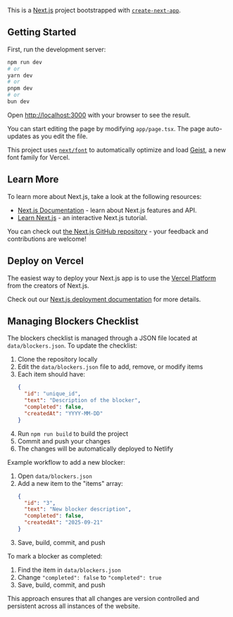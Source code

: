 This is a [Next.js](https://nextjs.org) project bootstrapped with [`create-next-app`](https://nextjs.org/docs/app/api-reference/cli/create-next-app).

## Getting Started

First, run the development server:

```bash
npm run dev
# or
yarn dev
# or
pnpm dev
# or
bun dev
```

Open [http://localhost:3000](http://localhost:3000) with your browser to see the result.

You can start editing the page by modifying `app/page.tsx`. The page auto-updates as you edit the file.

This project uses [`next/font`](https://nextjs.org/docs/app/building-your-application/optimizing/fonts) to automatically optimize and load [Geist](https://vercel.com/font), a new font family for Vercel.

## Learn More

To learn more about Next.js, take a look at the following resources:

- [Next.js Documentation](https://nextjs.org/docs) - learn about Next.js features and API.
- [Learn Next.js](https://nextjs.org/learn) - an interactive Next.js tutorial.

You can check out [the Next.js GitHub repository](https://github.com/vercel/next.js) - your feedback and contributions are welcome!

## Deploy on Vercel

The easiest way to deploy your Next.js app is to use the [Vercel Platform](https://vercel.com/new?utm_medium=default-template&filter=next.js&utm_source=create-next-app&utm_campaign=create-next-app-readme) from the creators of Next.js.

Check out our [Next.js deployment documentation](https://nextjs.org/docs/app/building-your-application/deploying) for more details.

## Managing Blockers Checklist

The blockers checklist is managed through a JSON file located at `data/blockers.json`. To update the checklist:

1. Clone the repository locally
2. Edit the `data/blockers.json` file to add, remove, or modify items
3. Each item should have:
   ```json
   {
     "id": "unique_id",
     "text": "Description of the blocker",
     "completed": false,
     "createdAt": "YYYY-MM-DD"
   }
   ```
4. Run `npm run build` to build the project
5. Commit and push your changes
6. The changes will be automatically deployed to Netlify

Example workflow to add a new blocker:
1. Open `data/blockers.json`
2. Add a new item to the "items" array:
   ```json
   {
     "id": "3",
     "text": "New blocker description",
     "completed": false,
     "createdAt": "2025-09-21"
   }
   ```
3. Save, build, commit, and push

To mark a blocker as completed:
1. Find the item in `data/blockers.json`
2. Change `"completed": false` to `"completed": true`
3. Save, build, commit, and push

This approach ensures that all changes are version controlled and persistent across all instances of the website.
